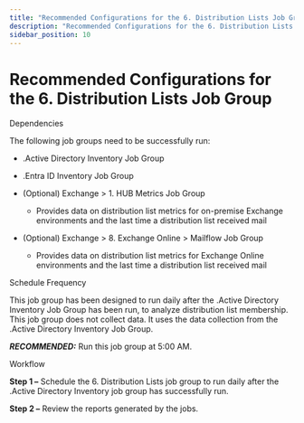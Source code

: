 ```yaml
---
title: "Recommended Configurations for the 6. Distribution Lists Job Group"
description: "Recommended Configurations for the 6. Distribution Lists Job Group"
sidebar_position: 10
---
```


# Recommended Configurations for the 6. Distribution Lists Job Group

Dependencies

The following job groups need to be successfully run:

- .Active Directory Inventory Job Group
- .Entra ID Inventory Job Group
- (Optional) Exchange > 1. HUB Metrics Job Group

    - Provides data on distribution list metrics for on-premise Exchange environments and the last
      time a distribution list received mail

- (Optional) Exchange > 8. Exchange Online > Mailflow Job Group

    - Provides data on distribution list metrics for Exchange Online environments and the last time
      a distribution list received mail

Schedule Frequency

This job group has been designed to run daily after the .Active Directory Inventory Job Group has
been run, to analyze distribution list membership. This job group does not collect data. It uses the
data collection from the .Active Directory Inventory Job Group.

**_RECOMMENDED:_** Run this job group at 5:00 AM.

Workflow

**Step 1 –** Schedule the 6. Distribution Lists job group to run daily after the .Active Directory
Inventory job group has successfully run.

**Step 2 –** Review the reports generated by the jobs.
